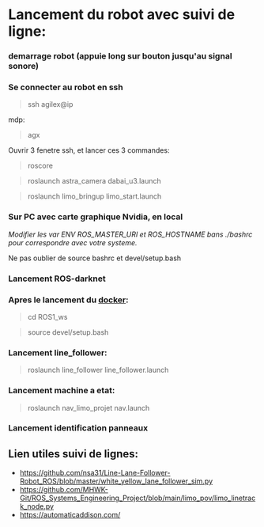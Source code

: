 # Lancement du robot avec suivi de ligne:

### demarrage robot (appuie long sur bouton jusqu'au signal sonore)

### Se connecter au robot en ssh

> ssh agilex@ip

mdp:
> agx

Ouvrir 3 fenetre ssh, et lancer ces 3 commandes:
> roscore

> roslaunch astra_camera dabai_u3.launch

> roslaunch limo_bringup limo_start.launch

### Sur PC avec carte graphique Nvidia, en local

*Modifier les var ENV ROS_MASTER_URI et ROS_HOSTNAME bans ./bashrc pour correspondre avec votre systeme.*

Ne pas oublier de source bashrc et devel/setup.bash

### Lancement ROS-darknet

> 

### Apres le lancement du [docker](../Docker/README.md):

> cd ROS1_ws

> source devel/setup.bash

### Lancement line_follower:

> roslaunch line_follower line_follower.launch

### Lancement machine a etat:

> roslaunch nav_limo_projet nav.launch

### Lancement identification panneaux

> 







## Lien utiles suivi de lignes:

- https://github.com/nsa31/Line-Lane-Follower-Robot_ROS/blob/master/white_yellow_lane_follower_sim.py
- https://github.com/MHWK-Git/ROS_Systems_Engineering_Project/blob/main/limo_pov/limo_linetrack_node.py
- https://automaticaddison.com/
